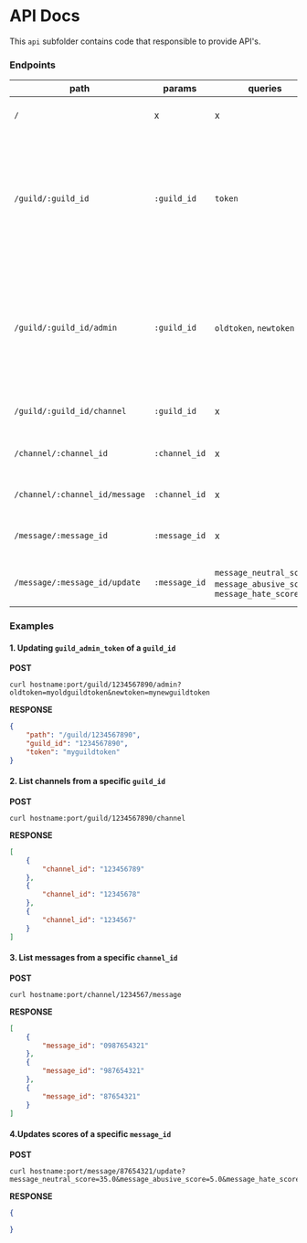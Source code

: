 # API Docs
This `api` subfolder contains code that responsible to provide API's.

### Endpoints
| path | params | queries | description | return |
|-|-|-|-|-|
| `/` | x | x | greetings | a simple message <3 |
| `/guild/:guild_id` | `:guild_id` | `token` | returns `guild` details of an existing `guild_id` with a matching `token` | a `guild` object, if `token` is not supplied nor found zero matching then it won't |
| `/guild/:guild_id/admin` | `:guild_id` | `oldtoken`, `newtoken` | updates `guild_admin_token` of an existing `guild_id` with a matching `oldtoken` to a `newtoken` | a `guild` object, if `token` is not supplied nor found zero matching then it won't |
| `/guild/:guild_id/channel` | `:guild_id` | x | list of `channel`s to a specific `guild_id` | an array of `channel`s |
| `/channel/:channel_id` | `:channel_id` | x | returns `channel` details of an existing `channel_id` | a `channel` object |
| `/channel/:channel_id/message` | `:channel_id` | x | list of `message`s to a specific `channel_id` | an array of `messages` |
| `/message/:message_id` | `:message_id` | x | returns `message` details of an existing `message_id` | a `message` object |
| `/message/:message_id/update` | `:message_id` | `message_neutral_score`, `message_abusive_score`, `message_hate_score` | updates the scores of a specific `message_id` | x |

### Examples

#### 1. Updating `guild_admin_token` of a `guild_id`

**POST**
```
curl hostname:port/guild/1234567890/admin?oldtoken=myoldguildtoken&newtoken=mynewguildtoken
```

**RESPONSE**
```json
{
    "path": "/guild/1234567890",
    "guild_id": "1234567890",
    "token": "myguildtoken"
}
```

#### 2. List channels from a specific `guild_id`

**POST**
```
curl hostname:port/guild/1234567890/channel
```

**RESPONSE**
```json
[
    {
        "channel_id": "123456789"
    },
    {
        "channel_id": "12345678"
    },
    {
        "channel_id": "1234567"
    }
]
```

#### 3. List messages from a specific `channel_id`

**POST**
```
curl hostname:port/channel/1234567/message
```

**RESPONSE**
```json
[
    {
        "message_id": "0987654321"
    },
    {
        "message_id": "987654321"
    },
    {
        "message_id": "87654321"
    }
]
```

#### 4.Updates scores of a specific `message_id`

**POST**
```
curl hostname:port/message/87654321/update?message_neutral_score=35.0&message_abusive_score=5.0&message_hate_score=60.0
```

**RESPONSE**
```json
{
    
}
```
